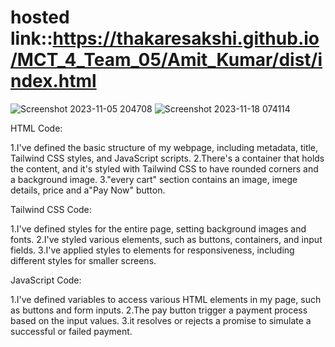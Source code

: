# hosted link::https://thakaresakshi.github.io/MCT_4_Team_05/Amit_Kumar/dist/index.html
![Screenshot 2023-11-05 204708](https://github.com/ThakareSakshi/MCT_4_Team_05/assets/111532901/edc41197-c885-46c1-8737-68aa225ab2da)
![Screenshot 2023-11-18 074114](https://github.com/ThakareSakshi/MCT_4_Team_05/assets/111532901/961fd901-4941-4d21-bb9d-8c72bff19e0a)


HTML Code:

1.I've defined the basic structure of my webpage, including metadata, title, Tailwind CSS styles, and JavaScript scripts.
2.There's a container that holds the content, and it's styled with Tailwind CSS to have rounded corners and a background image.
3."every cart" section contains an image, imege details, price and a"Pay Now" button.


Tailwind CSS Code:

1.I've defined styles for the entire page, setting background images and fonts.
2.I've styled various elements, such as buttons, containers, and input fields.
3.I've applied styles to elements for responsiveness, including different styles for smaller screens.


JavaScript Code:

1.I've defined variables to access various HTML elements in my page, such as buttons and form inputs.
2.The pay button trigger a payment process based on the input values.
3.it resolves or rejects a promise to simulate a successful or failed payment.
